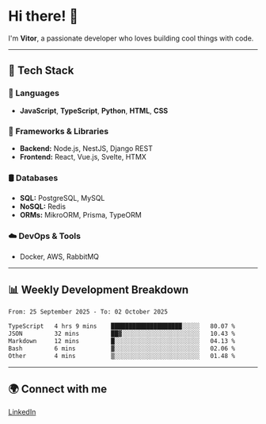 
# Hi there! 👋

I'm **Vitor**, a passionate developer who loves building cool things with code.

---
## 🔧 Tech Stack

### 📌 Languages
- **JavaScript**, **TypeScript**, **Python**, **HTML**, **CSS**

### 🚀 Frameworks & Libraries
- **Backend:** Node.js, NestJS, Django REST
- **Frontend:** React, Vue.js, Svelte, HTMX

### 🛢️ Databases
- **SQL:** PostgreSQL, MySQL
- **NoSQL:** Redis
- **ORMs:** MikroORM, Prisma, TypeORM

### ☁️ DevOps & Tools
- Docker, AWS, RabbitMQ

---
## 📊 Weekly Development Breakdown

<!--START_SECTION:waka-->

```txt
From: 25 September 2025 - To: 02 October 2025

TypeScript   4 hrs 9 mins    ████████████████████░░░░░   80.07 %
JSON         32 mins         ██▓░░░░░░░░░░░░░░░░░░░░░░   10.43 %
Markdown     12 mins         █░░░░░░░░░░░░░░░░░░░░░░░░   04.13 %
Bash         6 mins          ▓░░░░░░░░░░░░░░░░░░░░░░░░   02.06 %
Other        4 mins          ▒░░░░░░░░░░░░░░░░░░░░░░░░   01.48 %
```

<!--END_SECTION:waka-->

---
## 🌍 Connect with me
[LinkedIn](https://www.linkedin.com/in/vitorlc)

